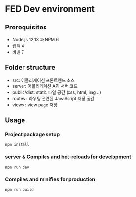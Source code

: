 # FED Dev environment

## Prerequisites

- Node.js 12.13 과 NPM 6
- 웹팩 4
- 바벨 7

## Folder structure

- src: 어플리케이션 프론트엔드 소스
- server: 어플리케이션 API 서버 코드
- public/dist: static 파일 공간 (css, html, img ..)
- routes : 라우팅 관련된 JavaScript 저장 공간
- views : view page 저장

## Usage

### Project package setup

```
npm install
```

### server & Compiles and hot-reloads for development

```
npm run dev
```

### Compiles and minifies for production

```
npm run build
```
